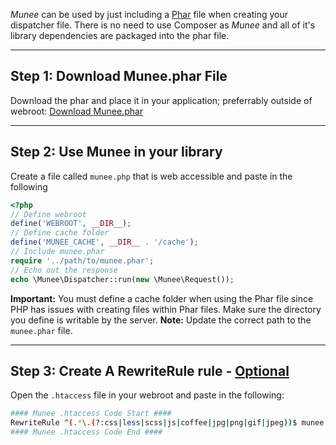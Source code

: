 *Munee* can be used by just including a [Phar](http://php.net/manual/en/book.phar.php) file when creating your dispatcher file.  There is no need to use Composer as *Munee* and all of it's library dependencies are packaged into the phar file.
______

## Step 1: Download Munee.phar File

Download the phar and place it in your application; preferrably outside of webroot: <a href="/download.php?filename=munee.phar" id="pharDownload" class="btn btn-success">Download Munee.phar</a>
______

## Step 2: Use Munee in your library</h2>

Create a file called `munee.php` that is web accessible and paste in the following

```php
<?php
// Define webroot
define('WEBROOT', __DIR__);
// Define cache folder
define('MUNEE_CACHE', __DIR__ . '/cache');
// Include munee.phar
require '../path/to/munee.phar';
// Echo out the response
echo \Munee\Dispatcher::run(new \Munee\Request());
```

**Important:** You must define a cache folder when using the Phar file since PHP has issues with creating files within Phar files. Make sure the directory you define is writable by the server.
**Note:** Update the correct path to the `munee.phar` file.
______

## Step 3: Create A RewriteRule rule - [Optional](/Tips_&_Tricks#no-htaccess)

Open the `.htaccess` file in your webroot and paste in the following:

```bash
#### Munee .htaccess Code Start ####
RewriteRule ^(.*\.(?:css|less|scss|js|coffee|jpg|png|gif|jpeg))$ munee.php?files=/$1 [L,QSA,NC]
#### Munee .htaccess Code End ####
```